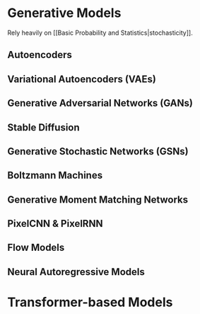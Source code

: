 # Generative Models
Rely heavily on [[Basic Probability and Statistics|stochasticity]].


## Autoencoders
## Variational Autoencoders (VAEs)
## Generative Adversarial Networks (GANs)
## Stable Diffusion
## Generative Stochastic Networks (GSNs)
## Boltzmann Machines
## Generative Moment Matching Networks
## PixelCNN & PixelRNN
## Flow Models
## Neural Autoregressive Models

# Transformer-based Models
